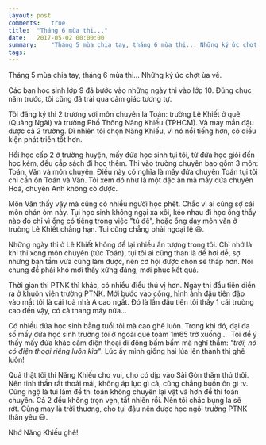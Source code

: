 ```yaml
---
layout: post
comments:   true
title:  "Tháng 6 mùa thi..."
date:   2017-05-02 00:00:00
summary:    "Tháng 5 mùa chia tay, tháng 6 mùa thi... Những ký ức chợt ùa về. Các bạn học sinh lớp 9 đã bước vào những ngày thi vào lớp 10. Đúng chục năm trước, tôi cũng đã trải qua cảm giác tương tự..."
tags:	
---
```


Tháng 5 mùa chia tay, tháng 6 mùa thi... Những ký ức chợt ùa về.

Các bạn học sinh lớp 9 đã bước vào những ngày thi vào lớp 10. Đúng chục năm trước, tôi cũng đã trải qua cảm giác tương tự.

<!--more-->

Tôi đăng ký thi 2 trường với môn chuyên là Toán: trường Lê Khiết ở quê (Quảng Ngãi) và trường Phổ Thông Năng Khiếu (TPHCM). Và may mắn đậu được cả 2 trường. Dĩ nhiên tôi chọn Năng Khiếu, vì nó nổi tiếng hơn, có điều kiện phát triển tốt hơn.

Hồi học cấp 2 ở trường huyện, mấy đứa học sinh tụi tôi, từ đứa học giỏi đến học kém, đều cắp sách đi học thêm. Thi vào trường chuyên bao gồm 3 môn: Toán, Văn và môn chuyên. Điều này có nghĩa là mấy đứa chuyên Toán tụi tôi chỉ cần ôn Toán và Văn. Tôi xem đó như là một đặc ân mà mấy đứa chuyên Hoá, chuyên Anh không có được.

Môn Văn thấy vậy mà cũng có nhiều người học phết. Chắc vì ai cũng sợ cái môn chán òm này. Tụi học sinh không ngại xa xôi, kéo nhau đi học ông thầy nào đó chỉ vì ổng có tiếng trong việc "tủ đề", hoặc ổng dạy môn văn ở trường Lê Khiết chẳng hạn. Tui cũng chẳng phải ngoại lệ 😃.

Những ngày thi ở Lê Khiết không để lại nhiều ấn tượng trong tôi. Chỉ nhớ là khi thi xong môn chuyên (tức Toán), tụi tôi ai cũng than là đề hơi dễ, sợ những bạn tầm vừa cũng làm được, nên cơ hội được chọn sẽ thấp hơn. Nói chung đề phải khó mới thấy xứng đáng, mới phục kết quả.

Thời gian thi PTNK thì khác, có nhiều điều thú vị hơn. Ngày thi đầu tiên diễn ra ở khuôn viên trường PTNK. Mới bước vào cổng, hình ảnh đầu tiên đập vào mắt tôi là cái toà nhà A cao ngất. Đó là lần đầu tiên tôi thấy 1 cái trường cao đến vậy, có cả thang máy nữa...

Có nhiều đứa học sinh bằng tuổi tôi mà cao ghê luôn. Trong khi đó, đại đa số mấy đứa học sinh trường tôi ở ngoài quê toàm 1m65 trở xuống...  Tôi để ý thấy mấy đứa khác cầm điện thoại di động bấm bấm mà nghĩ thầm: *"trời, nó có điện thoại riêng luôn kìa"*. Lúc ấy mình giống hai lúa lên thành thị ghê luôn!

Quả thật tôi thi Năng Khiếu cho vui, cho có dịp vào Sài Gòn thăm thú thôi. Nên tinh thần rất thoải mái, không áp lực gì cả, cũng chẳng buồn ôn gì :v. Cũng ngộ là tui làm đề thi toán không chuyên lại vật vã hơn đề thi toán chuyên. Cả 2 đều không trọn vẹn, tất nhiên rồi. Nên tôi chắc bụng là sẽ rớt. Cũng may là trời thương, cho tụi đậu nên được học ngôi trường PTNK thân yêu 😃.

Nhớ Năng Khiếu ghê!
